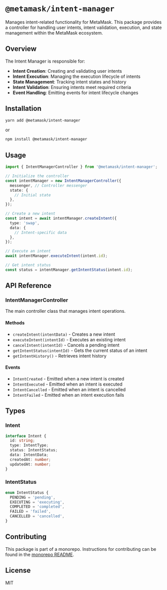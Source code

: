 # `@metamask/intent-manager`

Manages intent-related functionality for MetaMask. This package provides a controller for handling user intents, intent validation, execution, and state management within the MetaMask ecosystem.

## Overview

The Intent Manager is responsible for:

- **Intent Creation**: Creating and validating user intents
- **Intent Execution**: Managing the execution lifecycle of intents
- **State Management**: Tracking intent states and history
- **Intent Validation**: Ensuring intents meet required criteria
- **Event Handling**: Emitting events for intent lifecycle changes

## Installation

```bash
yarn add @metamask/intent-manager
```

or

```bash
npm install @metamask/intent-manager
```

## Usage

```typescript
import { IntentManagerController } from '@metamask/intent-manager';

// Initialize the controller
const intentManager = new IntentManagerController({
  messenger, // Controller messenger
  state: {
    // Initial state
  },
});

// Create a new intent
const intent = await intentManager.createIntent({
  type: 'swap',
  data: {
    // Intent-specific data
  },
});

// Execute an intent
await intentManager.executeIntent(intent.id);

// Get intent status
const status = intentManager.getIntentStatus(intent.id);
```

## API Reference

### IntentManagerController

The main controller class that manages intent operations.

#### Methods

- `createIntent(intentData)` - Creates a new intent
- `executeIntent(intentId)` - Executes an existing intent
- `cancelIntent(intentId)` - Cancels a pending intent
- `getIntentStatus(intentId)` - Gets the current status of an intent
- `getIntentHistory()` - Retrieves intent history

#### Events

- `IntentCreated` - Emitted when a new intent is created
- `IntentExecuted` - Emitted when an intent is executed
- `IntentCancelled` - Emitted when an intent is cancelled
- `IntentFailed` - Emitted when an intent execution fails

## Types

### Intent

```typescript
interface Intent {
  id: string;
  type: IntentType;
  status: IntentStatus;
  data: IntentData;
  createdAt: number;
  updatedAt: number;
}
```

### IntentStatus

```typescript
enum IntentStatus {
  PENDING = 'pending',
  EXECUTING = 'executing',
  COMPLETED = 'completed',
  FAILED = 'failed',
  CANCELLED = 'cancelled',
}
```

## Contributing

This package is part of a monorepo. Instructions for contributing can be found in the [monorepo README](https://github.com/MetaMask/core#readme).

## License

MIT
